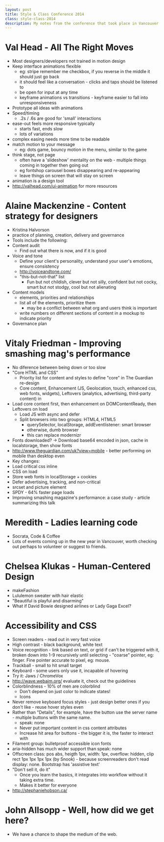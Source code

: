 ```yaml
---
layout: post
title: Style & Class Conference 2014
class: style-class-2014
description: My notes from the conference that took place in Vancouver on December 13, 2014.
---
```


# Val Head - All The Right Moves
- Most designers/developers not trained in motion design
- Keep interface animations flexible
  - eg: stripe remember me checkbox, if you reverse in the middle it should
        just go back
  - it should feel like a conversation - clicks and taps should be listened to
  - be open for input at any time
  - keyframe animations vs transitions - keyframe easier to fall into unresponsiveness
- Prototype all ideas with animations
- Speed/timing
  - .2s / .6s are good for 'small' interactions
- ease-out feels more responsive typically
  - starts fast, ends slow
  - lots of variations
- complex easing needs more time to be readable
- match motion to your message
  - eg: dots game, bouncy motion in the menu, similar to the game
- think stage, not page
  - often have a 'slideshow' mentality on the web - multiple things
    coming in together then going out
  - eg fontshop carousel boxes disappearing and re-appearing
  - leave things on screen that will stay on screen
- animation is a design tool
- http://valhead.com/ui-animation for more resources

# Alaine Mackenzine - Content strategy for designers
- Kristina Halvorson
- practice of planning, creation, delivery and governance
- Tools include the following:
- Content audit
  - Find out what there is now, and if it is good
- Voice and tone
  - Define your client's personality, understand your user's emotions,
    ensure consistency
  - http://voiceandtone.com/
  - "this-but-not-that" list
    - Fun but not childish, clever but not silly, confident but not
      cocky, smart but not stodgy, cool but not alienating
- Content models
  - elements, priorities and relationships
  - list all of the elements, prioritize them
    - may be a conflict between what org and users think is important
  - write numbers on different sections of content in a mockup to
    indicate priority
- Governance plan

# Vitaly Friedman - Improving smashing mag's performance
- No diference between being down or too slow
- "Core HTML and CSS"
  - Priority list for content and styles to define "core" in The
    Guardian re-design
  - Core content, Enhancement (JS, Geolocation, touch, enhanced css, web
    fonts, widgets), Leftovers (analytics, advertising, third-party
content) in
- Load core content first, then enhancement on DOMContentReady, then
  Leftovers on load
  -  Load JS with async and defer
  - Split browsers into two groups: HTML4, HTML5
    - querySelector, localStorage, addEventlistener: smart browser
    - otherwise, dumb browser
    - this can replace modernizr
- Fonts downloaded? -> Download base64 encoded in json, cache in
  localstorage, then show fonts
- http://www.theguardian.com/uk?view=mobile - better performing on
  mobile than desktop even
- Key changes:
- Load critical css inline
- CSS on load
- Store web fonts in localStorage + cookies
- Defer advertising, tracking, and non-critical
- srcset and picture element
- SPDY - 64% faster page loads
- Improving smashing magazine's performance: a case study - article
  summarizing this talk

# Meredith - Ladies learning code
- Socrata, Code & Coffee
- Lots of events coming up in the new year in Vancouver, worth checking
  out perhaps to volunteer or suggest to friends.

# Chelsea Klukas - Human-Centered Design
- makeFashion
- Lululemon sweater with hair elastic
- "Beautiful is playful and disarming"
- What if David Bowie designed airlines or Lady Gaga Excel?

# Accessibility and CSS
- Screen readers - read out in very fast voice
- High contrast - black background, white text
- Voice recognition - link based on text, or grid if can't be triggered
  with it, broken down into 1-9 recursively until selecting - "coarse"
pointer, eg: finger. Fine pointer accurate to pixel, eg: mouse.
- Trackball - small to hit small target
- Keyboard - some users only use it, incapable of hovering
- Try it: Jaws / ChromeVox
- http://wave.webaim.org/ evaluate it, check out the guidelines
- Colorblindness - 10% of men are colorblind
  - Don't depend on just color to indicate states!
  - Icons
- Never remove keyboard focus styles - just design better ones if you
  don't like - reuse hover styles even
- Rather than "Details", for example, have the button use the server
  name - multiple buttons with the same name.
  - speak: none
  - Never put important content in css content attributes
  - Increase hit area for buttons - the bigger it is, the faster to
    interact with
- Filament group: bulletproof accessible icon fonts
- aria-hidden has much wider support than speak: none
- Offscreen class: pos abs, heigth 1px, width: 1px, overflow: hidden,
  clip rect 1px 1px 1px 1px (by Snook) - because screenreaders don't
  read display: none. Bootstrap has 'assistive text'
- "Don't sell it, do it"
  - Once you learn the basics, it integrates into workflow without it
    taking extra time.
  - Makes it better for everyone
- http://stephaniehobson.ca/

# John Allsopp - Well, how did we get here?
- We have a chance to shape the medium of the web.
